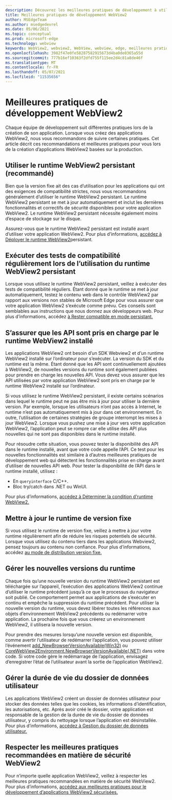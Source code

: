 ```yaml
---
description: Découvrez les meilleures pratiques de développement à utiliser lors du développement de votre application WebView2.
title: Meilleures pratiques de développement WebView2
author: MSEdgeTeam
ms.author: msedgedevrel
ms.date: 05/06/2021
ms.topic: conceptual
ms.prod: microsoft-edge
ms.technology: webview
keywords: WebView2, webview2, WebView, webview, edge, meilleures pratiques
ms.openlocfilehash: 3982f47e0fe58287582915673d4ba0de0365a55d
ms.sourcegitcommit: 777b16ef10363f2dfd755f115ee2d4c81a8de46f
ms.translationtype: MT
ms.contentlocale: fr-FR
ms.lasthandoff: 05/07/2021
ms.locfileid: "11535656"
---
```

# <a name="webview2-development-best-practices"></a>Meilleures pratiques de développement WebView2  

Chaque équipe de développement suit différentes pratiques lors de la création de son application. Lorsque vous créez des applications WebView2, nous vous recommandons de suivre certaines pratiques. Cet article décrit ces recommandations et meilleures pratiques pour vous lors de la création d’applications WebView2 basées sur la production.


## <a name="use-evergreen-webview2-runtime-recommended"></a>Utiliser le runtime WebView2 persistant (recommandé)  

Bien que la version fixe ait des cas d’utilisation pour les applications qui ont des exigences de compatibilité strictes, nous vous recommandons généralement d’utiliser le runtime WebView2 persistant.  Le runtime WebView2 persistant se met à jour automatiquement et inclut les dernières fonctionnalités et correctifs de sécurité disponibles pour votre application WebView2. Le runtime WebView2 persistant nécessite également moins d’espace de stockage sur le disque.

Assurez-vous que le runtime WebView2 persistant est installé avant d’utiliser votre application WebView2.  Pour plus d’informations, [accédez à Déployer le runtime WebView2][Webview2ConceptsDistributionDeployingEvergreenWebview2Runtime]persistant.  

## <a name="run-compatibility-tests-regularly-when-using-the-evergreen-webview2-runtime"></a>Exécuter des tests de compatibilité régulièrement lors de l’utilisation du runtime WebView2 persistant

Lorsque vous utilisez le runtime WebView2 persistant, veillez à exécuter des tests de compatibilité réguliers. Étant donné que le runtime se met à jour automatiquement, testez le contenu web dans le contrôle WebView2 par rapport aux versions non stables de Microsoft Edge pour vous assurer que votre application WebView2 s’exécute comme prévu. Ces conseils sont semblables aux instructions que nous donnez aux développeurs web. Pour plus d’informations, accédez [à Rester compatible en mode persistant.][Webview2ConceptsDistributionStayCompatibleEvergreenMode]

## <a name="ensure-apis-are-supported-by-the-installed-webview2-runtime"></a>S’assurer que les API sont pris en charge par le runtime WebView2 installé

Les applications WebView2 ont besoin d’un SDK Webview2 et d’un runtime WebView2 installé sur l’ordinateur pour s’exécuter. La version du SDK et du runtime est la même. Étant donné que les API sont continuellement ajoutées à WebView2, de nouvelles versions du runtime sont également publiées pour prendre en charge les nouvelles API. Vous devez vous assurer que les API utilisées par votre application WebView2 sont pris en charge par le runtime WebView2 installé sur l’ordinateur. 

Si vous utilisez le runtime WebView2 persistant, il existe certains scénarios dans lequel le runtime peut ne pas être mis à jour pour utiliser la dernière version. Par exemple, lorsque les utilisateurs n’ont pas accès à Internet, le runtime n’est pas automatiquement mis à jour dans cet environnement. En outre, l’utilisation de certaines stratégies de groupe interrompt les mises à jour WebView2. Lorsque vous pushez une mise à jour vers votre application WebView2, l’application peut se rompre car elle utilise des API plus nouvelles qui ne sont pas disponibles dans le runtime installé.   
 
Pour résoudre cette situation, vous pouvez tester la disponibilité des API dans le runtime installé, avant que votre code appelle l’API. Ce test pour les nouvelles fonctionnalités est similaire à d’autres meilleures pratiques de développement web qui détectent les fonctionnalités prise en charge avant d’utiliser de nouvelles API web. Pour tester la disponibilité de l’API dans le runtime installé, utilisez :
* En `queryinterface` C/C++. 
* Bloc try/catch dans .NET ou WinUI. 
    
Pour plus d’informations, [accédez à Déterminer la condition d’runtime WebView2.][Webview2ConceptsVersioningDetermineWebview2RuntimeRequirement]  

## <a name="update-the-fixed-version-runtime"></a>Mettre à jour le runtime de version fixe  

Si vous utilisez le runtime de version fixe, veillez à mettre à jour votre runtime régulièrement afin de réduire les risques potentiels de sécurité. Lorsque vous utilisez du contenu tiers dans les applications Webview2, pensez toujours au contenu non confiance.  Pour plus d’informations, accédez [au mode de distribution version fixe.][Webview2ConceptsDistributionFixedVersionDistributionMode]  

## <a name="manage-new-versions-of-the-runtime"></a>Gérer les nouvelles versions du runtime  

Chaque fois qu’une nouvelle version du runtime WebView2 persistant est téléchargée sur l’appareil, l’exécution des applications WebView2 continue d’utiliser le runtime précédent jusqu’à ce que le processus du navigateur soit publié. Ce comportement permet aux applications de s’exécuter en continu et empêche la suppression du runtime précédent. Pour utiliser la nouvelle version du runtime, vous devez libérer toutes les références aux objets d’environnement WebView2 précédents ou redémarrer votre application. La prochaine fois que vous créerez un environnement WebView2, il utilisera la nouvelle version.

Pour prendre des mesures lorsqu’une nouvelle version est disponible, comme avertir l’utilisateur de redémarrer l’application, vous pouvez utiliser l’événement [add_NewBrowserVersionAvailable(Win32)][Webview2ReferenceaddNewBrowserVersionAvailable] ou [CoreWebView2Environment.NewBrowserVersionAvailable(.NET)][Webview2ReferenceNewBrowserVersionAvailable] dans votre code. Si votre code gère le redémarrage de l’application, envisagez d’enregistrer l’état de l’utilisateur avant la sortie de l’application WebView2.  

## <a name="manage-the-lifetime-of-the-user-data-folder"></a>Gérer la durée de vie du dossier de données utilisateur 
Les applications WebView2 créent un dossier de données utilisateur pour stocker des données telles que les cookies, les informations d’identification, les autorisations, etc. Après avoir créé le dossier, votre application est responsable de la gestion de la durée de vie du dossier de données utilisateur, y compris du nettoyage lorsque l’application est désinstallée.  Pour plus d’informations, [accédez à Gestion du dossier de données utilisateur.][Webview2ConceptsUserDataFolder]  

## <a name="follow-recommended-webview2-security-best-practices"></a>Respecter les meilleures pratiques recommandées en matière de sécurité WebView2 
Pour n’importe quelle application WebView2, veillez à respecter les meilleures pratiques recommandées en matière de sécurité WebView2.  Pour plus d’informations, [accédez aux meilleures pratiques pour le développement d’applications WebView2 sécurisées.][Webview2ConceptsSecurity]  


<!-- links -->  

[Webview2ConceptsDistributionDeployingEvergreenWebview2Runtime]: ../concepts/distribution.md#deploying-the-evergreen-webview2-runtime "Déploiement du runtime WebView2 persistant : distribution d’applications à l’aide de WebView2 | Documents Microsoft"  
[Webview2ConceptsDistributionFixedVersionDistributionMode]: ../concepts/distribution.md#fixed-version-distribution-mode "Mode de distribution de version fixe : distribution des applications à l’aide de WebView2 | Documents Microsoft"  
[Webview2ConceptsDistributionStayCompatibleEvergreenMode]: ../concepts/distribution.md#stay-compatible-in-evergreen-mode "Restez compatible en mode persistant : distribution des applications à l’aide de WebView2 | Documents Microsoft"  
[Webview2ConceptsSecurity]: ../concepts/security.md "Meilleures pratiques pour le développement d’applications WebView2 sécurisées | Documents Microsoft"  
[Webview2ConceptsUserDataFolder]: ../concepts/user-data-folder.md "Gérer le dossier de données utilisateur | Documents Microsoft"  
[Webview2ConceptsVersioningDetermineWebview2RuntimeRequirement]: ../concepts/versioning.md#determine-webview2-runtime-requirement "Déterminer l’exigence d’runtime WebView2 : comprendre les versions du SDK WebView2 | Documents Microsoft"  
[Webview2GetStartedWin32]: ../get-started/win32.md "Commencer à prendre en | WebView2 Documents Microsoft"  
[Webview2GetStartedWinforms]: ../get-started/winforms.md "Mise en place de WebView2 dans Windows Forms | Documents Microsoft"  
[Webview2GetStartedWinui]: ../get-started/winui.md "Mise en place de WebView2 dans WinUI 3 (prévisualisation) | Documents Microsoft"  
[Webview2GetStartedWpf]: ../get-started/wpf.md "Mise en place de WebView2 dans WPF | Documents Microsoft"  
[Webview2ReferenceaddNewBrowserVersionAvailable]: https://docs.microsoft.com/microsoft-edge/webview2/reference/win32/icorewebview2environment#add_newbrowserversionavailable "add_NewBrowserVersionAvailable | Documents Microsoft"  
[Webview2ReferenceNewBrowserVersionAvailable]: https://docs.microsoft.com/dotnet/api/microsoft.web.webview2.core.corewebview2environment.newbrowserversionavailable "Événement CoreWebView2Environment.NewBrowserVersionAvailable | Documents Microsoft"  